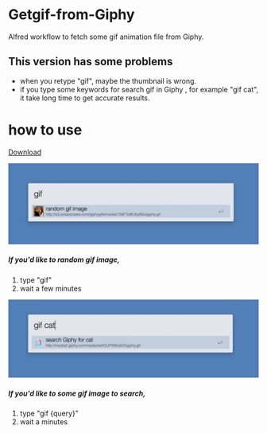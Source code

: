 # Getgif-from-Giphy
Alfred workflow to fetch some gif animation file from Giphy.








## This version has some problems
- when you retype "gif", maybe the thumbnail is wrong.  
- if you type some keywords for search gif in Giphy , for example "gif cat", it take long time to get accurate results.  




# how to use 
[Download](./gif.alfredworkflow)

![img1](./img/cap1.jpg)
##### If you'd like to random gif image,  
1. type "gif"  
2. wait a few minutes    



![img2](./img/cap2.jpg)
##### If you'd like to some gif image to search,  
1. type "gif {query}"  
2. wait a minutes  


